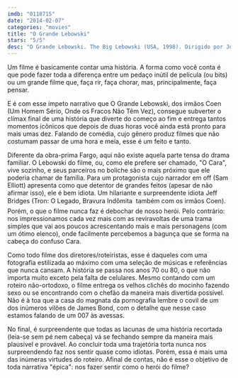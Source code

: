 ```yaml
---
imdb: "0118715"
date: "2014-02-07"
categories: "movies"
title: "O Grande Lebowski"
stars: "5/5"
desc: "O Grande Lebowski. The Big Lebowski (USA, 1998). Dirigido por Joel Coen, Ethan Coen. Escrito por Ethan Coen, Joel Coen. Com Jeff Bridges, John Goodman, Julianne Moore, Steve Buscemi, David Huddleston, Philip Seymour Hoffman, Tara Reid, Philip Moon, Mark Pellegrino."
---
```

Um filme é basicamente contar uma história. A forma como você conta é que pode fazer toda a diferença entre um pedaço inútil de película (ou bits) ou um grande filme que, faça rir, faça chorar, mas, principalmente, faça pensar.

E é com esse ímpeto narrativo que O Grande Lebowski, dos irmãos Coen (Um Homem Sério, Onde os Fracos Não Têm Vez), consegue subverter o clímax final de uma história que diverte do começo ao fim e entrega tantos momentos icônicos que depois de duas horas você ainda está pronto para mais umas dez. Falando de comédia, cujo gênero produz filmes que não costumam passar de uma hora e meia, esse é um feito e tanto.

Diferente da obra-prima Fargo, aqui não existe aquela parte tensa do drama familiar. O Lebowski do filme, ou, como ele prefere ser chamado, "O Cara", vive sozinho, e seus parceiros no boliche são o mais próximo que ele poderia chamar de família. Para um protagonista cujo narrador em off (Sam Elliott) apresenta como que detentor de grandes feitos (apesar de não afirmar isso), ele é bem idiota. Um hilariante e surpreendente idiota Jeff Bridges (Tron: O Legado, Bravura Indômita  também com os irmãos Coen). Porém, o que o filme nunca faz é debochar de nosso herói. Pelo contrário: nos impressionamos cada vez mais com as reviravoltas de uma trama simples que vai aos poucos acrescentando mais e mais personagens (com um ótimo elenco), onde facilmente percebemos a bagunça que se forma na cabeça do confuso Cara.

Como todo filme dos diretores/roteiristas, esse é daqueles com uma fotografia estilizada ao máximo com uma seleção de músicas e referências que nunca cansam. A história se passa nos anos 70 ou 80, o que não importa muito exceto pela falta de celulares. Mesmo contando com um roteiro não-ortodoxo, o filme entrega os velhos clichês do mocinho fazendo sexo ou se encontrando com o chefão da maneira mais divertida possível. Não é à toa que a casa do magnata da pornografia lembre o covil de um dos inúmeros vilões de James Bond, com o detalhe que nesse caso estamos falando de um 007 às avessas.

No final, é surpreendente que todas as lacunas de uma história recortada (leia-se sem pé nem cabeça) vá se fechando sempre da maneira mais plausível e provável. Ao concluir toda uma trajetória torta nunca nos surpreendendo faz nos sentir quase como idiotas. Porém, essa é mais uma das inúmeras virtudes do roteiro. Afinal de contas, não é esse o objetivo de toda narrativa "épica": nos fazer sentir como o herói do filme?
